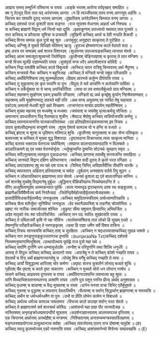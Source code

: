

  
आघ्राय रामस् तम्मूर्ध्नि परिष्वज्य च राघवः ।अङ्के भरतम् आरोप्य पर्यपृच्छत् समाहितः  ॥   
क्व नु तेऽभूत् पिता तात यद् अरंयन्त्वम् आगतः ।न हि त्वञ्जीवतस् तस्य वनम् आगन्तुम् अर्हसि  ॥   
चिरस्य बत पश्यामि दूराद् भरतम् आगतम् ।दुष्प्रतीकम् अरंयेऽस्मिन् किम्तात वनम् आगतः  ॥   
कच्चिद् दशरथो राजा कुशली सत्य सङ्गरः ।राज सूयाश्व मेधानाम् आहर्ता धर्म निश्चयः  ॥   
स कच्चिद् ब्राह्मणो विद्वान् धर्म नित्यो महा द्युतिः ।इक्ष्वाकूणाम् उपाध्यायो यथावत् तात पूज्यते  ॥   
तात कच्चिच् च कौसल्या सुमित्रा च प्रजावती ।सुखिनी कच्चिद् आर्या च देवी नन्दति कैकयी  ॥   
कच्चिद् विनय सम्पन्नः कुल पुत्रो बहु श्रुतः ।अनसूयुर् अनुद्रष्टा सत्कृतस् ते पुरोहितः  ॥   
कच्चिद् अग्निषु ते युक्तो विधिज्ञो मतिमान् ऋजुः ।हुतञ्च होष्यमाणञ्च काले वेदयते सदा  ॥   
इष्व् अस्त्र वर सम्पन्नम् अर्थ शास्त्र विशारदम् ।सुधंवानम् उपाध्यायङ्कच्चित् त्वन्तात मंयसे  ॥   
कच्चिद् आत्म समाःशूराःश्रुतवन्तो जितेन्द्रियाः ।कुलीनाश् चेङ्गितज्ञाश् च कृतास् ते तात मन्त्रिणः  ॥   
मन्त्रो विजय मूलंहि राज्ञाम्भवति राघव ।सुसंवृतो मन्त्र धरैर् अमात्यैःशास्त्र कोविदैः  ॥   
कच्चिन् निद्रा वशन्नैषि कच्चित् काले विबुध्यसे ।कच्चिञ् चापर रात्रिषु चिन्तयस्य् अर्थ नैपुणम्  ॥   
कच्चिन् मन्त्रयसे नैकः कच्चिन् न बहुभिःसह ।कच्चित् ते मन्त्रितो मन्त्रो राष्ट्रन्न परिधावति  ॥   
कच्चिद् अर्थंविनिश्चित्य लघु मूलम्महोदयम् ।क्षिप्रम् आरभसे कर्तुम्न दीर्घयसि राघव  ॥   
कच्चित् तु सुकृताम्य् एव कृत रूपाणि वा पुनः ।विदुस् ते सर्व कार्याणि न कर्तव्यानि पार्थिवाः  ॥   
कच्चिन् न तर्कैर्युक्त्वा वा ये चाप्य् अपरिकीर्तिताः ।त्वया वा तव वामात्यैर्बुध्यते तात मन्त्रितम्  ॥   
कच्चित् सहस्रान् मूर्खाणाम् एकम् इच्छसि पण्डितम् ।पण्डितो ह्य् अर्थ कृच्छ्रेषु कुर्यान् निह्श्रेयसम्महत्  ॥   
सहस्राम्य् अपि मूर्खाणाम्यद्य् उपास्ते मही पतिः ।अथ वाप्य् अयुताम्य् एव नास्ति तेषु सहायता  ॥   
एकोऽप्य् अमात्यो मेधावी शूरो दक्षो विचक्षणः ।राजानंराज मात्रंवा प्रापयेन् महतीम्श्रियम्  ॥   
कच्चिन् मुख्या महत्स्व् एव मध्यमेषु च मध्यमाः ।जघंयाश् च जघंयेषु भृत्याःकर्मसु योजिताः  ॥   
अमात्यान् उपधातीतान् पितृ पैतामहाञ् शुचीन् ।श्रेष्ठाञ् श्रेष्ठेषु कच्चित् त्वन्नियोजयसि कर्मसु  ॥   
कच्चित् त्वाम्नावजानन्ति याजकाःपतितंयथा ।उग्र प्रतिग्रहीतारङ्कामयानम् इव स्त्रियः  ॥   
उपाय कुशलंवैद्यम्भृत्य सन्दूषणे रतम् ।शूरम् ऐश्वर्य कामञ्च यो न हन्ति स वध्यते  ॥   
कच्चिद्द् हृष्टश् च शूरश् च धृतिमान् मतिमाञ् शुचिः ।कुलीनश् चानुरक्तश् च दक्षः सेना पतिष्कृतः  ॥   
बलवन्तश् च कच्चित् ते मुख्या युद्ध विशारदाः ।दृष्टापदाना विक्रान्तास् त्वया सत्कृत्य मानिताः  ॥   
कचिद् बलस्य भक्तञ्च वेतनञ्च यथोचितम् ।सम्प्राप्त कालन्दातव्यन्ददासि न विलम्बसे  ॥   
कालातिक्रमणे ह्य् एव भक्त वेतनयोर्भृताः ।भर्तुष्कुप्यन्ति दुष्यन्ति सोऽनर्थः सुमहान् स्मृतः  ॥   
कच्चित् सर्वेऽनुरक्तास् त्वाम्कुल पुत्राःप्रधानतः ।कच्चित् प्राणाम्स् तवार्थेषु सन्त्यजन्ति समाहिताः  ॥   
कच्चिज् जानपदो विद्वान् दक्षिणः प्रतिभानवान् ।यथोक्त वादी दूतस् ते कृतो भरत पण्डितः  ॥   
कच्चिद् अष्टादशाम्य् एषु स्व पक्षे दश पञ्च च ।त्रिभिस् त्रिभिर् अविज्ञातैर्वेत्सि तीर्थानि चारकैः  ॥   
कच्चिद् व्यपास्तान् अहितान् प्रतियाताम्श् च सर्वदा ।दुर्बलान् अनवज्ञाय वर्तसे रिपु सूदन  ॥   
कच्चिन् न लोकायतिकान् ब्राह्मणाम्स् तात सेवसे ।अनर्थ कुशला ह्य् एते बालाःपण्डित मानिनः  ॥   
धर्म शास्त्रेषु मुख्येषु विद्यमानेषु दुर्बुधाः ।बुद्धिमान् वीक्षिकीम्प्राप्य निरर्थम्प्रवदन्ति ते  ॥   
वीरैर् अध्युषिताम्पूर्वम् अस्माकन्तात पूर्वकैः ।सत्य नामाम्दृढ द्वाराम्हस्त्य् अश्व रथ सङ्कुलाम्  ॥   
ब्राह्मणैःक्षत्रियैर्वैश्यैःस्व कर्म निरतैःसदा ।जितेन्द्रियैर्महोत्साहैर्वृतामात्यैःसहस्रशः  ॥   
प्रासादैर्विविधाकारैर्वृताम्वैद्य जनाकुलाम् ।कच्चित् समुदिताम्स्फीताम् अयोध्याम्परिरक्षसि  ॥   
कच्चिच् चैत्य शतैर्जुष्टः सुनिविष्ट जनाकुलः ।देव स्थानैःप्रपाभिश् च तडागैश् चोपशोभितः  ॥   
प्रहृष्ट नर नारीकः समाजोत्सव शोभितः ।सुकृष्ट सीमा पशुमान् हिम्साभिर् अभिवर्जितः  ॥   
अदेव मातृको रंयः श्वा पदैःपरिवर्जितः ।कच्चिज् जन पदः स्फीतः सुखंवसति राघव  ॥   
कच्चित् ते दयिताःसर्वे कृषि गो रक्ष जीविनः ।वार्तायाम्संश्रितस् तात लोको हि सुखम् एधते  ॥   
तेषाम्गुप्ति परीहारैःकच्चित् ते भरणङ्कृतम् ।रक्ष्या हि राज्ञा धर्मेण सर्वे विषय वासिनः  ॥   
कच्चित् स्त्रियः सान्त्वयसि कच्चित् ताश् च सुरक्षिताः ।कच्चिन् न श्रद्दधास्यासाम्कच्चिद् गुह्यन्न भाषसे  ॥   
कच्चिन् नाग वनङ्गुप्तङ्कुञ्जराणञ्च तृप्यसि ।(kunjaraaNa Txt)कच्चिद् दर्शयसे नित्यम्मनुष्याणाम्विभूषितम् ।उत्थायोत्थाय पूर्वाह्णे राज पुत्रो महा पथे  ॥   
कच्चित् सर्वाणि दुर्गाणि धन धाम्यायुधोदकैः ।यन्त्रैश् च परिपूर्णानि तथा शिल्पि धनुर्धरैः  ॥   
आयस् ते विपुलः कच्चित् कच्चिद् अल्पतरो व्ययः ।अपात्रेषु न ते कच्चित् कोशो गच्छति राघव  ॥   
देवतार्थे च पित्र् अर्थे ब्राह्मणाभ्यागतेषु च ।योधेषु मित्र वर्गेषु कच्चिद् गच्छति ते व्ययः  ॥   
कच्चिद् आर्यो विशुद्धात्मा क्षारितश् चोर कर्मणा ।अपृष्टः शास्त्र कुशलैर्न लोभाद् बध्यते शुचिः  ॥   
गृहीतश् चैव पृष्टश् च काले दृष्टः सकारणः ।कच्चिन् न मुच्यते चोरो धन लोभान् नरर्षभ  ॥   
व्यसने कच्चिद् आढ्यस्य दुगतस्य च राघव ।अर्थंविरागाःपश्यन्ति तवामात्या बहु श्रुताः  ॥   
यानि मिथ्याभिशस्तानाम्पतन्त्य् अस्राणि राघव ।तानि पुत्र पशून् घ्नन्ति प्रीत्य् अर्थम् अनुशासतः  ॥   
कच्चिद् वृधाम्श् च बालाम्श् च वैद्य मुख्याम्श् च राघव ।दानेन मनसा वाचा त्रिभिर् एतैर्बुभूषसे  ॥   
कच्चिद् गुरूम्श् च वृद्धाम्श् च तापसान् देवतातिथीन् ।चैत्याम्श् च सर्वान् सिद्धार्थान् ब्राह्मणाम्श् च नमस्यसि  ॥   
कच्चिद् अर्थेन वा धर्मन्धर्मन्धर्मेण वा पुनः ।उभौ वा प्रीति लोभेन कामेन न विबाधसे  ॥   
कच्चिद् अर्थञ्च धर्मञ्च कामञ्च जयताम्वर ।विभज्य काले कालज्ञ सर्वान् भरत सेवसे  ॥   
कच्चित् ते ब्राह्मणाःशर्म सर्व शास्त्रार्थ कोविदः ।आशंसन्ते महा प्राज्ञ पौर जानपदैःसह  ॥   
नास्तिक्यम् अनृतङ्क्रोधम्प्रमादन्दीर्घ सूत्रताम् ।अदर्शनञ्ज्ञानवताम् आलस्यम्पञ्च वृत्तिताम्  ॥   
एक चिन्तनम् अर्थानाम् अनर्थज्ञैश् च मन्त्रणम् ।निश्चितानाम् अनारम्भम्मन्त्रस्यापरिलक्षणम्  ॥   
मङ्गलस्याप्रयोगञ्च प्रत्युत्थानञ्च सर्वशः ।कच्चित् त्वंवर्जयस्य् एतान् राज दोषाम्श् चतुर्दश  ॥ (#)  
कच्चित् स्वादु कृतम्भोज्यम् एको नाश्नासि राघव ।कच्चिद् आशंसमानेभ्यो मित्रेभ्यः सम्प्रयच्छसि  ॥ (E)  
